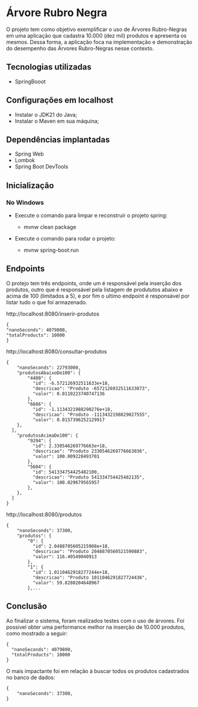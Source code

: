 # Árvore Rubro Negra 

O projeto tem como objetivo exemplificar o uso de Árvores Rubro-Negras em uma aplicação que cadastra 10.000 (dez mil) produtos e apresenta os mesmos. Dessa forma, a aplicação foca na implementação e demonstração do desempenho das Árvores Rubro-Negras nesse contexto.

## Tecnologias utilizadas

- SpringBooot

## Configurações em localhost
    
  - Instalar o JDK21 do Java; 
  - Instalar o Maven em sua máquina;


## Dependências implantadas

- Spring Web
- Lombok
- Spring Boot DevTools

## Inicialização

### No Windows

  - Execute o comando para limpar e reconstruir o projeto spring:
    -  mvnw clean package
        
  - Execute o comando para rodar o projeto:
    - mvnw spring-boot:run

## Endpoints

O protejo tem três endpoints, onde um é responsável pela inserção dos produtos, outro que é responsável pela listagem de prodututos abaixo e acima de 100 (limitados a 5), e por fim o ultimo endpoint é responsável por listar tudo o que foi armazenado.

http://localhost:8080/inserir-produtos

    {
  	"nanoSeconds": 4079800,
  	"totalProducts": 10000
    }

http://localhost:8080/consultar-produtos

    {
        "nanoSeconds": 22793000,
        "produtosAbaixoDe100": {
            "4480": {
              "id": -6.572126932511633e+18,
              "descricao": "Produto -6572126932511633073",
              "valor": 0.0110223740747136
            },
            "6686": {
              "id": -1.1134321988290276e+18,
              "descricao": "Produto -1113432198829027555",
              "valor": 0.0157396252129917
        },
      ],
        "produtosAcimaDe100": {
            "9294": {
              "id": 2.330546269776663e+18,
              "descricao": "Produto 2330546269776663036",
              "valor": 100.009228493701
            },
            "5604": {
              "id": 541334754425482100,
              "descricao": "Produto 541334754425482135",
              "valor": 100.029679565957
            },
        },
      ]
    }

http://localhost:8080/produtos

    {
        "nanoSeconds": 37300,
        "produtos": {
            "0": {
              "id": 2.0488705605215908e+18,
              "descricao": "Produto 2048870560521590883",
              "valor": 116.40549040913
            },
            "1": {
              "id": 1.0110462918277244e+18,
              "descricao": "Produto 1011046291827724436",
              "valor": 59.8280204648967
            },...


## Conclusão

Ao finalizar o sistema, foram realizados testes com o uso de árvores. Foi possivel obter uma performance melhor na inserção de 10.000 produtos, como mostrado a seguir:

    {
      "nanoSeconds": 4079800,
      "totalProducts": 10000
    }
    
O mais impactante foi em relação à buscar todos os produtos cadastrados no banco de dados:

    {
        "nanoSeconds": 37300,
    }
